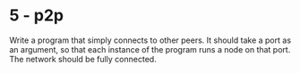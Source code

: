 # 5 - p2p

Write a program that simply connects to other peers. It should take a
port as an argument, so that each instance of the program runs a node
on that port. The network should be fully connected.
